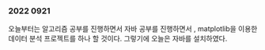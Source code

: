 ### 2022 0921

오늘부터는 알고리즘 공부를 진행하면서 자바 공부를 진행하면서 , matplotlib을 이용한 데이터 분석 프로젝트를 하나 할 것이다.
그렇기에 오늘은 자바를 설치하였다.
